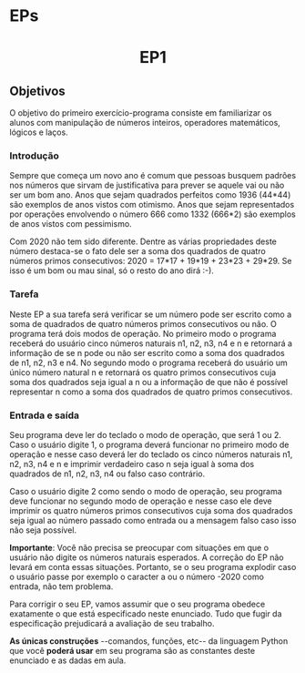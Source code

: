 # EPs
<h1 align="center">EP1</h1>

<h2 align="left">Objetivos</h2>
<p align="left">O objetivo do primeiro exercício-programa consiste em familiarizar os alunos com manipulação de números inteiros, operadores matemáticos, lógicos e laços.</p>

<h3 align="left">Introdução</h2>
<p align="left">Sempre que começa um novo ano é comum que pessoas busquem padrões nos números que sirvam de justificativa para prever se aquele vai ou não ser um bom ano. Anos que sejam quadrados perfeitos como 1936 (44*44) são exemplos de anos vistos com otimismo. Anos que sejam representados por operações envolvendo o número 666 como 1332 (666*2) são exemplos de anos vistos com pessimismo.
</p>
<p align="left">Com 2020 não tem sido diferente. Dentre as várias propriedades deste número destaca-se o fato dele ser a soma dos quadrados de quatro números primos consecutivos: 2020 = 17*17 + 19*19 + 23*23 + 29*29. Se isso é um bom ou mau sinal, só o resto do ano dirá :-).
</p>

<h3 align="left">Tarefa</h2>
<p align="left">Neste EP a sua tarefa será verificar se um número pode ser escrito como a soma de quadrados de quatro números primos consecutivos ou não. O programa terá dois modos de operação. No primeiro modo o programa receberá do usuário cinco números naturais n1, n2, n3, n4 e n e retornará a informação de se n pode ou não ser escrito como a soma dos quadrados de n1, n2, n3 e n4. No segundo modo o programa receberá do usuário um único número natural n e retornará os quatro primos consecutivos cuja soma dos quadrados seja igual a n ou a informação de que não é possível representar n como a soma dos quadrados de quatro primos consecutivos.
</p>

<h3 align="left">Entrada e saída</h2>
<p align="left">Seu programa deve ler do teclado o modo de operação, que será 1 ou 2. Caso o usuário digite 1, o programa deverá funcionar no primeiro modo de operação e nesse caso deverá ler do teclado os cinco números naturais n1, n2, n3, n4 e n e imprimir verdadeiro caso n seja igual à soma dos quadrados de n1, n2, n3, n4 ou falso caso contrário.

Caso o usuário digite 2 como sendo o modo de operação, seu programa deve funcionar no segundo modo de operação e nesse caso ele deve imprimir os quatro números primos consecutivos cuja soma dos quadrados seja igual ao número passado como entrada ou a mensagem falso caso isso não seja possível.

**Importante**: Você não precisa se preocupar com situações em que o usuário não digite os números naturais esperados. A correção do EP não levará em conta essas situações. Portanto, se o seu programa explodir caso o usuário passe por exemplo o caracter a ou o número -2020 como entrada, não tem problema.

Para corrigir o seu EP, vamos assumir que o seu programa obedece exatamente o que está especificado neste enunciado. Tudo que fugir da especificação prejudicará a avaliação de seu trabalho.

**As únicas construções** --comandos, funções, etc-- da linguagem Python que você **poderá usar** em seu programa são as constantes deste enunciado e as dadas em aula.
</p>



